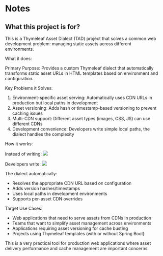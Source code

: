 # Notes

## What this project is for?

This is a Thymeleaf Asset Dialect (TAD) project that solves a common web development problem: 
managing static assets across different environments.

What it does:

Primary Purpose: Provides a custom Thymeleaf dialect that automatically transforms static asset URLs in
HTML templates based on environment and configuration.

Key Problems it Solves:
1. Environment-specific asset serving: Automatically uses CDN URLs in production but local paths in
   development
2. Asset versioning: Adds hash or timestamp-based versioning to prevent caching issues
3. Multi-CDN support: Different asset types (images, CSS, JS) can use different CDNs
4. Development convenience: Developers write simple local paths, the dialect handles the complexity

How it works:

Instead of writing:
<img src="https://cdn.example.com/images/logo.123abc.png"/>

Developers write:
<img src="/images/logo.png" asset:src/>

The dialect automatically:
- Resolves the appropriate CDN URL based on configuration
- Adds version hashes/timestamps
- Uses local paths in development environments
- Supports per-asset CDN overrides

Target Use Cases:

- Web applications that need to serve assets from CDNs in production
- Teams that want to simplify asset management across environments
- Applications requiring asset versioning for cache busting
- Projects using Thymeleaf templates (with or without Spring Boot)

This is a very practical tool for production web applications where asset delivery performance and cache
management are important concerns.


